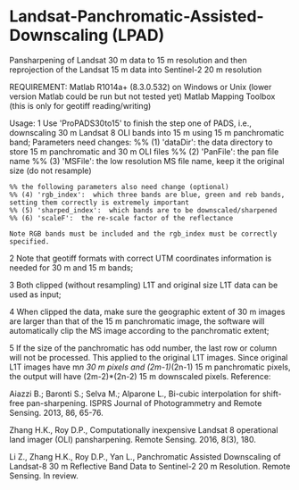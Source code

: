 # Landsat-Panchromatic-Assisted-Downscaling (LPAD)
Pansharpening of Landsat 30 m data to 15 m resolution and then reprojection of the Landsat 15 m data into Sentinel-2 20 m resolution

REQUIREMENT:
Matlab R1014a+ (8.3.0.532) on Windows or Unix (lower version Matlab could be run but not tested yet)
Matlab Mapping Toolbox (this is only for geotiff reading/writing)

Usage:
1 Use 'ProPADS30to15' to finish the step one of PADS, i.e., downscaling 30 m Landsat 8 OLI bands into 15 m using 15 m panchromatic band; 
Parameters need changes: 
	%% (1) 'dataDir': the data directory to store 15 m panchromatic and 30 m OLI files
    %% (2) 'PanFile': the pan file name
    %% (3) 'MSFile': the low resolution MS file name, keep it the original size (do not resample)
    
    %% the following parameters also need change (optional)
    %% (4) 'rgb_index':  which three bands are blue, green and reb bands, setting them correctly is extremely important 
    %% (5) 'sharped_index':  which bands are to be downscaled/sharpened 
    %% (6) 'scaleF':  the re-scale factor of the reflectance 
	
	Note RGB bands must be included and the rgb_index must be correctly specified.
	
2 Note that geotiff formats with correct UTM coordinates information is needed for 30 m and 15 m bands;

3 Both clipped (without resampling) L1T and original size L1T data can be used as input;

4 When clipped the data, make sure the geographic extent of 30 m images are larger than that of the 15 m panchromatic image, the software will automatically clip the MS image according to the panchromatic extent; 

5 If the size of the panchromatic has odd number, the last row or column will not be processed. This applied to the original L1T images. Since original L1T images have m*n 30 m pixels and (2m-1)*(2n-1) 15 m panchromatic pixels, the output will have (2m-2)*(2n-2) 15 m downscaled pixels.
Reference:

Aiazzi B.; Baronti S.; Selva M.; Alparone L., Bi-cubic interpolation for shift-free pan-sharpening. ISPRS Journal of Photogrammetry and Remote Sensing. 2013, 86, 65-76.

Zhang H.K., Roy D.P., Computationally inexpensive Landsat 8 operational land imager (OLI) pansharpening. Remote Sensing. 2016, 8(3), 180.

Li Z., Zhang H.K., Roy D.P., Yan L., Panchromatic Assisted Downscaling of Landsat-8 30 m Reflective Band Data to Sentinel-2 20 m Resolution. Remote Sensing. In review.

